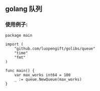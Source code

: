 ## golang 队列

### 使用例子:
```
package main

import (
    "github.com/luopengift/golibs/queue"
    "time"
    "fmt"
)

func main() {
    var max_works int64 = 100
    _ := queue.NewQueue(max_works)
}

```

